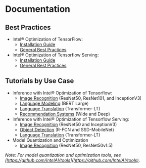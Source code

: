# Documentation

## Best Practices

* Intel® Optimization of TensorFlow:
    * [Installation Guide](https://software.intel.com/en-us/articles/intel-optimization-for-tensorflow-installation-guide)
    * [General Best Practices](/docs/general/tensorflow/GeneralBestPractices.md)
* Intel® Optimization of Tensorflow Serving:
    * [Installation Guide](/docs/general/tensorflow_serving/InstallationGuide.md)
    * [General Best Practices](/docs/general/tensorflow_serving/GeneralBestPractices.md)
    
## Tutorials by Use Case

* Inference with Intel® Optimization of Tensorflow:
    * [Image Recognition](/docs/image_recognition/tensorflow/Tutorial.md) (ResNet50, ResNet101, and InceptionV3)
    * [Language Modeling](/docs/language_modeling/tensorflow/Tutorial.md) (BERT Large)
    * [Language Translation](/docs/language_translation/tensorflow/Tutorial.md) (Transformer-LT)
    * [Recommendation Systems](/docs/recommendation/tensorflow/Tutorial.md) (Wide and Deep)
* Inference with Intel® Optimization of Tensorflow Serving:
    * [Image Recognition](/docs/image_recognition/tensorflow_serving/Tutorial.md) (ResNet50 and InceptionV3)
    * [Object Detection](/docs/object_detection/tensorflow_serving/Tutorial.md) (R-FCN and SSD-MobileNet)
    * [Language Translation](/docs/language_translation/tensorflow_serving/Tutorial.md) (Transformer-LT)
* Model Quantization and Optimization
    * [Image Recognition](/docs/image_recognition/quantization/Tutorial.md) (ResNet50, ResNet50v1.5)

*Note: For model quantization and optimization tools, see [https://github.com/IntelAI/tools](https://github.com/IntelAI/tools)*.
